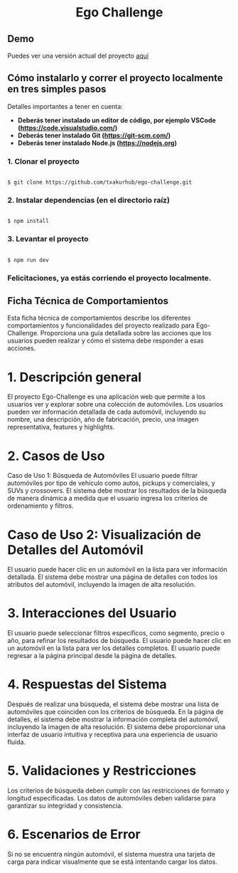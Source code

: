 
 <p align="center">
<h1 style="text-align: center;">Ego Challenge</h1>

## Demo
Puedes ver una versión actual del proyecto [aquí](https://ego-challenge-two.vercel.app/)

## Cómo instalarlo y correr el proyecto localmente en tres simples pasos
Detalles importantes a tener en cuenta:
- **Deberás tener instalado un editor de código, por ejemplo VSCode (https://code.visualstudio.com/)**
- **Deberás tener instalado Git (https://git-scm.com/)**
- **Deberás tener instalado Node.js (https://nodejs.org)**

### 1. Clonar el proyecto

```

$ git clone https://github.com/txakurhub/ego-challenge.git

```

### 2. Instalar dependencias (en el directorio raíz)

```

$ npm install

```

### 3. Levantar el proyecto

```

$ npm run dev

```
### Felicitaciones, ya estás corriendo el proyecto localmente.


## Ficha Técnica de Comportamientos
Esta ficha técnica de comportamientos describe los diferentes comportamientos y funcionalidades del proyecto realizado para Ego-Challenge. Proporciona una guía detallada sobre las acciones que los usuarios pueden realizar y cómo el sistema debe responder a esas acciones.

# 1. Descripción general
El proyecto Ego-Challenge es una aplicación web que permite a los usuarios ver y explorar sobre una colección de automóviles. Los usuarios pueden ver información detallada de cada automóvil, incluyendo su nombre, una descripción, año de fabricación, precio, una imagen representativa, features y highlights.

# 2. Casos de Uso
Caso de Uso 1: Búsqueda de Automóviles
El usuario puede filtrar automóviles por tipo de vehículo como autos, pickups y comerciales, y SUVs y crossovers.
El sistema debe mostrar los resultados de la búsqueda de manera dinámica a medida que el usuario ingresa los criterios de ordenamiento y filtros.

# Caso de Uso 2: Visualización de Detalles del Automóvil
El usuario puede hacer clic en un automóvil en la lista para ver información detallada.
El sistema debe mostrar una página de detalles con todos los atributos del automóvil, incluyendo la imagen de alta resolución.

# 3. Interacciones del Usuario
El usuario puede seleccionar filtros específicos, como segmento, precio o año, para refinar los resultados de búsqueda.
El usuario puede hacer clic en un automóvil en la lista para ver los detalles completos.
El usuario puede regresar a la página principal desde la página de detalles.

# 4. Respuestas del Sistema
Después de realizar una búsqueda, el sistema debe mostrar una lista de automóviles que coinciden con los criterios de búsqueda.
En la página de detalles, el sistema debe mostrar la información completa del automóvil, incluyendo la imagen de alta resolución.
El sistema debe proporcionar una interfaz de usuario intuitiva y receptiva para una experiencia de usuario fluida.

# 5. Validaciones y Restricciones
Los criterios de búsqueda deben cumplir con las restricciones de formato y longitud especificadas.
Los datos de automóviles deben validarse para garantizar su integridad y consistencia.

# 6. Escenarios de Error
Si no se encuentra ningún automóvil, el sistema muestra una tarjeta de carga para indicar visualmente que se está intentando cargar los datos.
